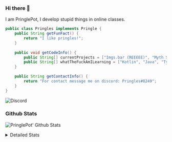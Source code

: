 ### Hi there 👋

I am PringlePot, I develop stupid things in online classes. 

```java
public class Pringles implements Pringle {
    public String getFunFact() {
        return "I like pringles!";
    }
    
    public void getCodeInfo() {
        public String[] currentProjects = ["Imgs.bar (REEEEE)", "Myth Sniper (Dead)"];
        public String[] whatTheFuckAmILearning = ["Kotlin", "Java", "Typescript", "NextJS"];
    }
    
    public String getContactInfo() {
        return "For contact message me on discord: Pringles#8249";
    }
}
```
![Discord](https://discord.c99.nl/widget/theme-1/226911291636318208.png)


### Github Stats
![PringlePot' Github Stats](https://github-readme-stats.vercel.app/api?username=PringlePot&show_icons=true&theme=dark)

<details>
  <summary>Detailed Stats</summary>
    
<!--START_SECTION:waka-->
![Lines of code](https://img.shields.io/badge/From%20Hello%20World%20I%27ve%20Written-84866%20lines%20of%20code-blue)

**🐱 My Github Data** 

> 🏆 296 Contributions in the Year 2021
 > 
> 📦 85.9 kB Used in Github's Storage 
 > 
> 💼 Opted to Hire
 > 
> 📜 6 Public Repositories 
 > 
> 🔑 9 Private Repositories  
 > 
**I'm an Early 🐤** 

```text
🌞 Morning    61 commits     ██████░░░░░░░░░░░░░░░░░░░   24.6% 
🌆 Daytime    95 commits     █████████░░░░░░░░░░░░░░░░   38.31% 
🌃 Evening    92 commits     █████████░░░░░░░░░░░░░░░░   37.1% 
🌙 Night      0 commits      ░░░░░░░░░░░░░░░░░░░░░░░░░   0.0%

```
📅 **I'm Most Productive on Sunday** 

```text
Monday       47 commits     ████░░░░░░░░░░░░░░░░░░░░░   18.95% 
Tuesday      8 commits      ░░░░░░░░░░░░░░░░░░░░░░░░░   3.23% 
Wednesday    29 commits     ███░░░░░░░░░░░░░░░░░░░░░░   11.69% 
Thursday     44 commits     ████░░░░░░░░░░░░░░░░░░░░░   17.74% 
Friday       25 commits     ██░░░░░░░░░░░░░░░░░░░░░░░   10.08% 
Saturday     39 commits     ████░░░░░░░░░░░░░░░░░░░░░   15.73% 
Sunday       56 commits     █████░░░░░░░░░░░░░░░░░░░░   22.58%

```


📊 **This Week I Spent My Time On** 

```text
💬 Programming Languages: 
TypeScript               6 hrs 12 mins       ██████████████████░░░░░░░   74.94% 
Java                     27 mins             █░░░░░░░░░░░░░░░░░░░░░░░░   5.61% 
Go                       20 mins             █░░░░░░░░░░░░░░░░░░░░░░░░   4.04% 
EJS                      17 mins             █░░░░░░░░░░░░░░░░░░░░░░░░   3.54% 
Git Config               13 mins             ░░░░░░░░░░░░░░░░░░░░░░░░░   2.68%

🔥 Editors: 
IntelliJ                 8 hrs 16 mins       █████████████████████████   100.0%

```

**I Mostly Code in Java** 

```text
Java                     5 repos             ███████████████░░░░░░░░░░   62.5% 
Python                   1 repo              ███░░░░░░░░░░░░░░░░░░░░░░   12.5% 
Kotlin                   1 repo              ███░░░░░░░░░░░░░░░░░░░░░░   12.5% 
CSS                      1 repo              ███░░░░░░░░░░░░░░░░░░░░░░   12.5%

```



<!--END_SECTION:waka-->
</details>
